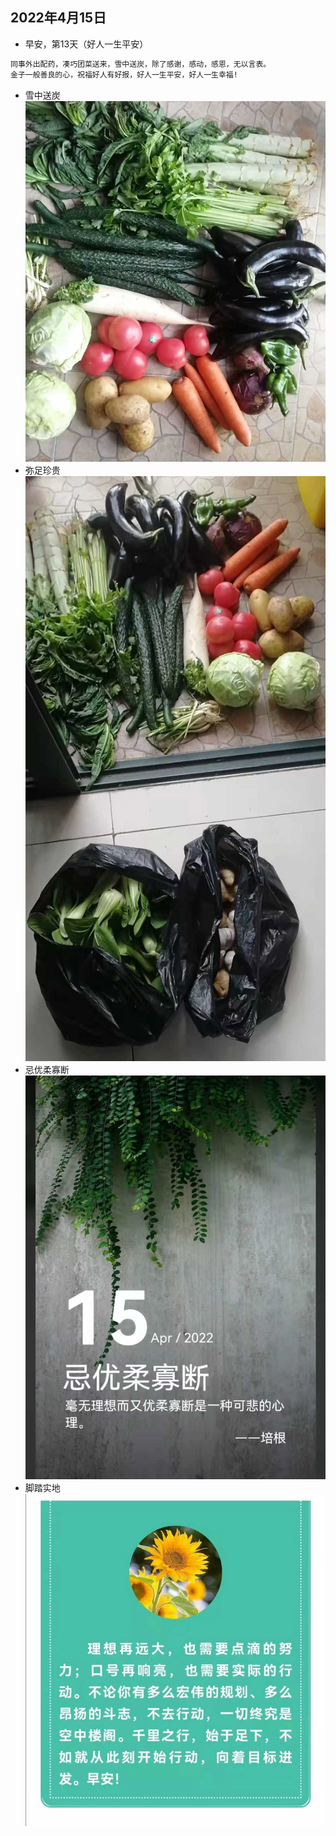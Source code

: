 ## 2022年4月15日 
- 早安，第13天（好人一生平安）
```markdown
同事外出配药，凑巧团菜送来，雪中送炭，除了感谢，感动，感恩，无以言表。
金子一般善良的心，祝福好人有好报，好人一生平安，好人一生幸福!
```
- 雪中送炭
![](../img/20220415b.jpg)
- 弥足珍贵  
![](../img/20220415c.jpg)
- 忌优柔寡断  
![](../img/20220415.jpg)
- 脚踏实地  
![](../img/20220415a.jpg)
